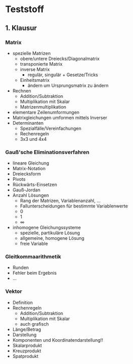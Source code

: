 # Teststoff

## 1. Klausur
### Matrix
+ spezielle Matrizen
	+ obere/untere Dreiecks/Diagonalmatrix
	+ transponierte Matrix
	+ inverse Matrix
		+ regulär, singulär + Gesetze/Tricks
	+ Einheitsmatrix
		+ ändern um Ursprungsmatrix zu ändern
+ Rechnen
	+ Addition/Subtraktion
	+ Multiplikation mit Skalar
	+ Matrizenmultiplikation
+ elementare Zeilenumformungen
+ Matrixgleichungen umformen mittels Inverser
+ Determinanten
	+ Spezialfälle/Vereinfachungen
	+ Rechenregeln
	+  3x3 und 4x4

### Gauß'sche Eliminationsverfahren
+ lineare Gleichung
+ Matrix-Notation
+ Dreiecksform
+ Pivots
+ Rückwärts-Einsetzen
+ Gauß-Jordan
+ Anzahl Lösungen
	+ Rang der Matrizen, Variablenanzahl, ...
	+ Fallunterscheidungen für bestimmte Variablenwerte
	+ 0
	+ 1
	+ ∞
+ inhomogene Gleichungssysteme
	+ spezielle, partikuläre Lösung
	+ allgemeine, homogene Lösung
	+ freie Variable
	
### Gleitkommaarithmetik
+ Runden
+ Fehler beim Ergebnis
+ ...

### Vektor
+ Definition
+ Rechenregeln
	+ Addition/Subtraktion
	+ Multiplikation mit Skalar
	+ auch grafisch
+ Länge/Betrag
+ Darstellung
+ Komponenten und Koordinatendarstellung!!
+ Skalarprodukt
+ Kreuzprodukt
+ Spatprodukt